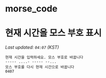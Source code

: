 # morse_code
# 현재 시간을 모스 부호 표시
<!-- MORSE_TIME_START -->
_Last updated: `04:07` (KST)_

```
현재 시간을 입력하세요. 모스 부호로 바꿉니다
----- ....- ----- --...
모스 부호를 다시 현재 시간으로 바꿉니다
0407
```
<!-- MORSE_TIME_END -->
